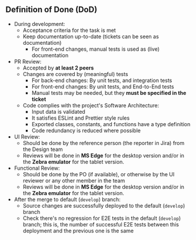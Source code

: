## Definition of Done (DoD)

- During development:
  - Acceptance criteria for the task is met
  - Keep documentation up-to-date (tickets can be seen as documentation)
    - For front-end changes, manual tests is used as (live) documentation
- PR Review:
  - Accepted by **at least 2 peers**
  - Changes are covered by (meaningful) tests
    - For back-end changes: By unit tests, and integration tests
    - For front-end changes: By unit tests, and End-to-End tests
    - Manual tests may be needed, but they **must be specified in the ticket**
  - Code complies with the project's Software Architecture:
    - Input data is validated
    - It satisfies ESLint and Prettier style rules
    - Exported classes, constants, and functions have a type definition
    - Code redundancy is reduced where possible
- UI Review:
  - Should be done by the reference person (the reporter in Jira) from the Design team
  - Reviews will be done in **MS Edge** for the desktop version and/or in the **Zebra emulator** for the tablet version.
- Functional Review:
  - Should be done by the PO (if available), or otherwise by the UI reviewer or any other member in the team
  - Reviews will be done in **MS Edge** for the desktop version and/or in the **Zebra emulator** for the tablet version.
- After the merge to default (`develop`) branch:
  - Source changes are successfully deployed to the default (`develop`) branch
  - Check there's no regression for E2E tests in the default (`develop`) branch; this is, the number of successful E2E tests between this deployment and the previous one is the same
